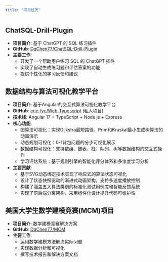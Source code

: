 ```yaml
---
title: "项目经历"
---
```


## ChatSQL-Drill-Plugin
- **项目简介**: 基于 ChatGPT 的 SQL 练习插件
- **GitHub**: [DqChen77/ChatSQL-Drill-Plugin](https://github.com/DqChen77/ChatSQL-Drill-Plugin)
- **主要工作**:
  - 开发了一个帮助用户练习 SQL 的 ChatGPT 插件
  - 实现了自动生成练习题和评估答案的功能
  - 提供个性化的学习反馈和建议

## 数据结构与算法可视化教学平台
- **项目简介**: 基于Angular的交互式算法可视化教学平台
- **GitHub**: [eric-lyc/Web-Typescript](https://github.com/eric-lyc/f-cking-Senior-web-pj) (私人项目)
- **技术栈**: Angular 17 + TypeScript + Node.js + Express
- **核心功能**:
  - 图算法可视化：实现Dijkstra最短路径、Prim和Kruskal最小生成树算法的动画演示
  - 动态规划可视化：0-1背包问题的分步可视化展示
  - 数据结构可视化：支持数组、链表、栈、队列、树等数据结构的交互式操作
  - 学习评估系统：基于规则引擎的智能化评分体系和多维度学习分析
- **主要贡献**:
  - 基于SVG动态绑定技术实现了响应式的算法状态可视化
  - 设计了状态快照驱动的渐进式动画架构，支持多速度播放控制
  - 构建了涵盖五大算法类别的标准化测试用例库和智能反馈系统
  - 实现了前后端分离架构，采用组件化设计提升代码可维护性

## 美国大学生数学建模竞赛(MCM)项目
- **项目简介**: 数学建模竞赛解决方案
- **GitHub**: [DqChen77/MCM](https://github.com/DqChen77/MCM)
- **主要工作**:
  - 运用数学建模方法解决实际问题
  - 实现数据分析和可视化
  - 撰写技术报告和解决方案文档